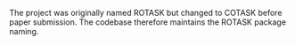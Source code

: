 The project was originally named ROTASK but changed to COTASK before paper submission.
The codebase therefore maintains the ROTASK package naming.

